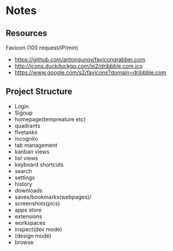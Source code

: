 # Notes

## Resources

Favicon (100 request/IP/min)

- https://github.com/antongunov/favicongrabber.com
- http://icons.duckduckgo.com/ip2/dribbble.com.ico
- https://www.google.com/s2/favicons?domain=dribbble.com

## Project Structure

- Login
- Signup
- homepage(tempreature etc)
- quadrants
- fivetasks
- incognito
- tab management
- kanban views
- list views
- keyboard shortcuts
- search
- settings
- history
- downloads
- saves/bookmarks(webpages)/
- screenshots(pics)
- apps store
- extensions
- workspaces
- inspect(dev mode)
- (design mode)
- browse
